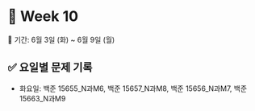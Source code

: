 ﻿# 📘 Week 10

<!-- 기간 시작 -->
📆 기간: 6월 3일 (화) ~ 6월 9일 (월)
<!-- 기간 끝 -->

<!-- 요일별 기록 시작 -->
## ✅ 요일별 문제 기록
- 화요일: 백준 15655_N과M6, 백준 15657_N과M8, 백준 15656_N과M7, 백준 15663_N과M9
<!-- 요일별 기록 끝 -->